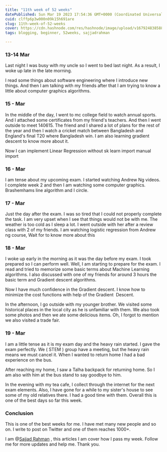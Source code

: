 ```yaml
---
title: "11th week of 52 weeks"
datePublished: Sun Mar 19 2023 17:54:36 GMT+0000 (Coordinated Universal Time)
cuid: clffp6p3w000n09k15h691are
slug: 11th-week-of-52-weeks
cover: https://cdn.hashnode.com/res/hashnode/image/upload/v1679248385880/6d6009be-9881-4430-817a-822add157116.png
tags: blogging, beginner, 52weeks, sajjadrahman

---
```


### 13-14 Mar

Last night I was busy with my uncle so I went to bed last night. As a result, I woke up late in the late morning.

I read some things about software engineering where I introduce new things. And then I am talking with my friends after that I am trying to know a little about computer graphics algorithms.

### 15 - Mar 

In the middle of the day, I went to mc college field to watch annual sports. And I attached some certificates from my friend's teachers. And then I went outside to meet 140615. The friend and I shared a lot of plans for the rest of the year and then I watch a cricket match between Bangladesh and England's final T20 where Bangladesh win. I am also learning gradient descent to know more about it.

Now I can implement Linear Regression without sk learn import manual import

### 16 - Mar

I am tense about my upcoming exam. I started watching Andrew Ng videos. I complete week 2 and then I am watching some computer graphics. Brashemhams line algorithm and I circle.

### 17 - Mar

Just the day after the exam. I was so tired that I could not properly complete the task. I am very upset when I see that things would not be with me. The weather is too cold as I sleep a lot. I went outside with her after a review class with 2 of my friends. I am watching logistic regression from Andrew ng course, Wait for to know more about this

### 18 - Mar 

I woke up early in the morning as it was the day before my exam. I took prepared so I can perform well. Well, I am starting to prepare for the exam. I read and tried to memorize some basic terms about Machine Learning algorithms. I also discussed with one of my friends for around 3 hours the basic term and Gradient descent algorithms.

Now I have much confidence in the Gradient descent. I know how to minimize the cost functions with help of the Gradient  Descent.

In the afternoon, I go outside with my younger brother. We visited some historical places in the local city as he is unfamiliar with them. We also took some photos and then we ate some delicious items. Oh, I forgot to mention we also visited a trade fair.

### 19 - Mar 

I am a little tense as it is my exam day and the heavy rain started. I gave the exam perfectly. We ( STEM ) group have a meeting, but the heavy rain means we must cancel it. When I wanted to return home I had a bad experience on the bus.

After reaching my home, I saw a Talha backpack for returning home. So I am also with him at the bus stand to say goodbye to him.

In the evening with my tea cafe, I collect through the internet for the next exam elements. Also, I have gone for a while to my sister's house to see some of my old relatives there. I had a good time with them. Overall this is one of the best days so far this week. 

### Conclusion

This is one of the best weeks for me. I have met many new people and so on. I write to post on Twitter and one of them reaches 1000+.  

I am @[Sajjad Rahman](@sajjadrahman) , this articles I am cover how I pass my week. Follow me for more updates and help me. Thank you.